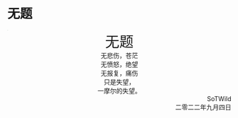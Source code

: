 # 无题

<img src="https://i2.imgu.cc/images/2022/09/04/CXmQ6.jpg" style="zoom:5%;" />

<center><font size = "6">无题</font></center>



<center>无悲伤，苍茫</center>

<center>无愤怒，绝望</center>

<center>无报复，痛伤</center>

<center>只是失望，</center>

<center>一摩尔的失望。</center>



<div style="text-align: right;">SoTWild</div>

<div style="text-align: right;">二零二二年九月四日</div>